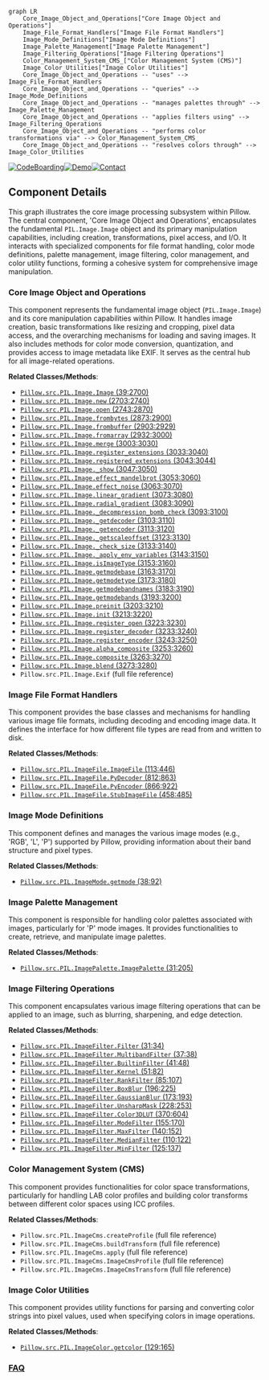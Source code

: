 ```mermaid
graph LR
    Core_Image_Object_and_Operations["Core Image Object and Operations"]
    Image_File_Format_Handlers["Image File Format Handlers"]
    Image_Mode_Definitions["Image Mode Definitions"]
    Image_Palette_Management["Image Palette Management"]
    Image_Filtering_Operations["Image Filtering Operations"]
    Color_Management_System_CMS_["Color Management System (CMS)"]
    Image_Color_Utilities["Image Color Utilities"]
    Core_Image_Object_and_Operations -- "uses" --> Image_File_Format_Handlers
    Core_Image_Object_and_Operations -- "queries" --> Image_Mode_Definitions
    Core_Image_Object_and_Operations -- "manages palettes through" --> Image_Palette_Management
    Core_Image_Object_and_Operations -- "applies filters using" --> Image_Filtering_Operations
    Core_Image_Object_and_Operations -- "performs color transformations via" --> Color_Management_System_CMS_
    Core_Image_Object_and_Operations -- "resolves colors through" --> Image_Color_Utilities
```
[![CodeBoarding](https://img.shields.io/badge/Generated%20by-CodeBoarding-9cf?style=flat-square)](https://github.com/CodeBoarding/CodeBoarding)[![Demo](https://img.shields.io/badge/Try%20our-Demo-blue?style=flat-square)](https://www.codeboarding.org/demo)[![Contact](https://img.shields.io/badge/Contact%20us%20-%20contact@codeboarding.org-lightgrey?style=flat-square)](mailto:contact@codeboarding.org)

## Component Details

This graph illustrates the core image processing subsystem within Pillow. The central component, 'Core Image Object and Operations', encapsulates the fundamental `PIL.Image.Image` object and its primary manipulation capabilities, including creation, transformations, pixel access, and I/O. It interacts with specialized components for file format handling, color mode definitions, palette management, image filtering, color management, and color utility functions, forming a cohesive system for comprehensive image manipulation.

### Core Image Object and Operations
This component represents the fundamental image object (`PIL.Image.Image`) and its core manipulation capabilities within Pillow. It handles image creation, basic transformations like resizing and cropping, pixel data access, and the overarching mechanisms for loading and saving images. It also includes methods for color mode conversion, quantization, and provides access to image metadata like EXIF. It serves as the central hub for all image-related operations.


**Related Classes/Methods**:

- <a href="https://github.com/python-pillow/Pillow/blob/master/src/PIL/Image.py#L39-L2700" target="_blank" rel="noopener noreferrer">`Pillow.src.PIL.Image.Image` (39:2700)</a>
- <a href="https://github.com/python-pillow/Pillow/blob/master/src/PIL/Image.py#L2703-L2740" target="_blank" rel="noopener noreferrer">`Pillow.src.PIL.Image.new` (2703:2740)</a>
- <a href="https://github.com/python-pillow/Pillow/blob/master/src/PIL/Image.py#L2743-L2870" target="_blank" rel="noopener noreferrer">`Pillow.src.PIL.Image.open` (2743:2870)</a>
- <a href="https://github.com/python-pillow/Pillow/blob/master/src/PIL/Image.py#L2873-L2900" target="_blank" rel="noopener noreferrer">`Pillow.src.PIL.Image.frombytes` (2873:2900)</a>
- <a href="https://github.com/python-pillow/Pillow/blob/master/src/PIL/Image.py#L2903-L2929" target="_blank" rel="noopener noreferrer">`Pillow.src.PIL.Image.frombuffer` (2903:2929)</a>
- <a href="https://github.com/python-pillow/Pillow/blob/master/src/PIL/Image.py#L2932-L3000" target="_blank" rel="noopener noreferrer">`Pillow.src.PIL.Image.fromarray` (2932:3000)</a>
- <a href="https://github.com/python-pillow/Pillow/blob/master/src/PIL/Image.py#L3003-L3030" target="_blank" rel="noopener noreferrer">`Pillow.src.PIL.Image.merge` (3003:3030)</a>
- <a href="https://github.com/python-pillow/Pillow/blob/master/src/PIL/Image.py#L3033-L3040" target="_blank" rel="noopener noreferrer">`Pillow.src.PIL.Image.register_extensions` (3033:3040)</a>
- <a href="https://github.com/python-pillow/Pillow/blob/master/src/PIL/Image.py#L3043-L3044" target="_blank" rel="noopener noreferrer">`Pillow.src.PIL.Image.registered_extensions` (3043:3044)</a>
- <a href="https://github.com/python-pillow/Pillow/blob/master/src/PIL/Image.py#L3047-L3050" target="_blank" rel="noopener noreferrer">`Pillow.src.PIL.Image._show` (3047:3050)</a>
- <a href="https://github.com/python-pillow/Pillow/blob/master/src/PIL/Image.py#L3053-L3060" target="_blank" rel="noopener noreferrer">`Pillow.src.PIL.Image.effect_mandelbrot` (3053:3060)</a>
- <a href="https://github.com/python-pillow/Pillow/blob/master/src/PIL/Image.py#L3063-L3070" target="_blank" rel="noopener noreferrer">`Pillow.src.PIL.Image.effect_noise` (3063:3070)</a>
- <a href="https://github.com/python-pillow/Pillow/blob/master/src/PIL/Image.py#L3073-L3080" target="_blank" rel="noopener noreferrer">`Pillow.src.PIL.Image.linear_gradient` (3073:3080)</a>
- <a href="https://github.com/python-pillow/Pillow/blob/master/src/PIL/Image.py#L3083-L3090" target="_blank" rel="noopener noreferrer">`Pillow.src.PIL.Image.radial_gradient` (3083:3090)</a>
- <a href="https://github.com/python-pillow/Pillow/blob/master/src/PIL/Image.py#L3093-L3100" target="_blank" rel="noopener noreferrer">`Pillow.src.PIL.Image._decompression_bomb_check` (3093:3100)</a>
- <a href="https://github.com/python-pillow/Pillow/blob/master/src/PIL/Image.py#L3103-L3110" target="_blank" rel="noopener noreferrer">`Pillow.src.PIL.Image._getdecoder` (3103:3110)</a>
- <a href="https://github.com/python-pillow/Pillow/blob/master/src/PIL/Image.py#L3113-L3120" target="_blank" rel="noopener noreferrer">`Pillow.src.PIL.Image._getencoder` (3113:3120)</a>
- <a href="https://github.com/python-pillow/Pillow/blob/master/src/PIL/Image.py#L3123-L3130" target="_blank" rel="noopener noreferrer">`Pillow.src.PIL.Image._getscaleoffset` (3123:3130)</a>
- <a href="https://github.com/python-pillow/Pillow/blob/master/src/PIL/Image.py#L3133-L3140" target="_blank" rel="noopener noreferrer">`Pillow.src.PIL.Image._check_size` (3133:3140)</a>
- <a href="https://github.com/python-pillow/Pillow/blob/master/src/PIL/Image.py#L3143-L3150" target="_blank" rel="noopener noreferrer">`Pillow.src.PIL.Image._apply_env_variables` (3143:3150)</a>
- <a href="https://github.com/python-pillow/Pillow/blob/master/src/PIL/Image.py#L3153-L3160" target="_blank" rel="noopener noreferrer">`Pillow.src.PIL.Image.isImageType` (3153:3160)</a>
- <a href="https://github.com/python-pillow/Pillow/blob/master/src/PIL/Image.py#L3163-L3170" target="_blank" rel="noopener noreferrer">`Pillow.src.PIL.Image.getmodebase` (3163:3170)</a>
- <a href="https://github.com/python-pillow/Pillow/blob/master/src/PIL/Image.py#L3173-L3180" target="_blank" rel="noopener noreferrer">`Pillow.src.PIL.Image.getmodetype` (3173:3180)</a>
- <a href="https://github.com/python-pillow/Pillow/blob/master/src/PIL/Image.py#L3183-L3190" target="_blank" rel="noopener noreferrer">`Pillow.src.PIL.Image.getmodebandnames` (3183:3190)</a>
- <a href="https://github.com/python-pillow/Pillow/blob/master/src/PIL/Image.py#L3193-L3200" target="_blank" rel="noopener noreferrer">`Pillow.src.PIL.Image.getmodebands` (3193:3200)</a>
- <a href="https://github.com/python-pillow/Pillow/blob/master/src/PIL/Image.py#L3203-L3210" target="_blank" rel="noopener noreferrer">`Pillow.src.PIL.Image.preinit` (3203:3210)</a>
- <a href="https://github.com/python-pillow/Pillow/blob/master/src/PIL/Image.py#L3213-L3220" target="_blank" rel="noopener noreferrer">`Pillow.src.PIL.Image.init` (3213:3220)</a>
- <a href="https://github.com/python-pillow/Pillow/blob/master/src/PIL/Image.py#L3223-L3230" target="_blank" rel="noopener noreferrer">`Pillow.src.PIL.Image.register_open` (3223:3230)</a>
- <a href="https://github.com/python-pillow/Pillow/blob/master/src/PIL/Image.py#L3233-L3240" target="_blank" rel="noopener noreferrer">`Pillow.src.PIL.Image.register_decoder` (3233:3240)</a>
- <a href="https://github.com/python-pillow/Pillow/blob/master/src/PIL/Image.py#L3243-L3250" target="_blank" rel="noopener noreferrer">`Pillow.src.PIL.Image.register_encoder` (3243:3250)</a>
- <a href="https://github.com/python-pillow/Pillow/blob/master/src/PIL/Image.py#L3253-L3260" target="_blank" rel="noopener noreferrer">`Pillow.src.PIL.Image.alpha_composite` (3253:3260)</a>
- <a href="https://github.com/python-pillow/Pillow/blob/master/src/PIL/Image.py#L3263-L3270" target="_blank" rel="noopener noreferrer">`Pillow.src.PIL.Image.composite` (3263:3270)</a>
- <a href="https://github.com/python-pillow/Pillow/blob/master/src/PIL/Image.py#L3273-L3280" target="_blank" rel="noopener noreferrer">`Pillow.src.PIL.Image.blend` (3273:3280)</a>
- `Pillow.src.PIL.Image.Exif` (full file reference)


### Image File Format Handlers
This component provides the base classes and mechanisms for handling various image file formats, including decoding and encoding image data. It defines the interface for how different file types are read from and written to disk.


**Related Classes/Methods**:

- <a href="https://github.com/python-pillow/Pillow/blob/master/src/PIL/ImageFile.py#L113-L446" target="_blank" rel="noopener noreferrer">`Pillow.src.PIL.ImageFile.ImageFile` (113:446)</a>
- <a href="https://github.com/python-pillow/Pillow/blob/master/src/PIL/ImageFile.py#L812-L863" target="_blank" rel="noopener noreferrer">`Pillow.src.PIL.ImageFile.PyDecoder` (812:863)</a>
- <a href="https://github.com/python-pillow/Pillow/blob/master/src/PIL/ImageFile.py#L866-L922" target="_blank" rel="noopener noreferrer">`Pillow.src.PIL.ImageFile.PyEncoder` (866:922)</a>
- <a href="https://github.com/python-pillow/Pillow/blob/master/src/PIL/ImageFile.py#L458-L485" target="_blank" rel="noopener noreferrer">`Pillow.src.PIL.ImageFile.StubImageFile` (458:485)</a>


### Image Mode Definitions
This component defines and manages the various image modes (e.g., 'RGB', 'L', 'P') supported by Pillow, providing information about their band structure and pixel types.


**Related Classes/Methods**:

- <a href="https://github.com/python-pillow/Pillow/blob/master/src/PIL/ImageMode.py#L38-L92" target="_blank" rel="noopener noreferrer">`Pillow.src.PIL.ImageMode.getmode` (38:92)</a>


### Image Palette Management
This component is responsible for handling color palettes associated with images, particularly for 'P' mode images. It provides functionalities to create, retrieve, and manipulate image palettes.


**Related Classes/Methods**:

- <a href="https://github.com/python-pillow/Pillow/blob/master/src/PIL/ImagePalette.py#L31-L205" target="_blank" rel="noopener noreferrer">`Pillow.src.PIL.ImagePalette.ImagePalette` (31:205)</a>


### Image Filtering Operations
This component encapsulates various image filtering operations that can be applied to an image, such as blurring, sharpening, and edge detection.


**Related Classes/Methods**:

- <a href="https://github.com/python-pillow/Pillow/blob/master/src/PIL/ImageFilter.py#L31-L34" target="_blank" rel="noopener noreferrer">`Pillow.src.PIL.ImageFilter.Filter` (31:34)</a>
- <a href="https://github.com/python-pillow/Pillow/blob/master/src/PIL/ImageFilter.py#L37-L38" target="_blank" rel="noopener noreferrer">`Pillow.src.PIL.ImageFilter.MultibandFilter` (37:38)</a>
- <a href="https://github.com/python-pillow/Pillow/blob/master/src/PIL/ImageFilter.py#L41-L48" target="_blank" rel="noopener noreferrer">`Pillow.src.PIL.ImageFilter.BuiltinFilter` (41:48)</a>
- <a href="https://github.com/python-pillow/Pillow/blob/master/src/PIL/ImageFilter.py#L51-L82" target="_blank" rel="noopener noreferrer">`Pillow.src.PIL.ImageFilter.Kernel` (51:82)</a>
- <a href="https://github.com/python-pillow/Pillow/blob/master/src/PIL/ImageFilter.py#L85-L107" target="_blank" rel="noopener noreferrer">`Pillow.src.PIL.ImageFilter.RankFilter` (85:107)</a>
- <a href="https://github.com/python-pillow/Pillow/blob/master/src/PIL/ImageFilter.py#L196-L225" target="_blank" rel="noopener noreferrer">`Pillow.src.PIL.ImageFilter.BoxBlur` (196:225)</a>
- <a href="https://github.com/python-pillow/Pillow/blob/master/src/PIL/ImageFilter.py#L173-L193" target="_blank" rel="noopener noreferrer">`Pillow.src.PIL.ImageFilter.GaussianBlur` (173:193)</a>
- <a href="https://github.com/python-pillow/Pillow/blob/master/src/PIL/ImageFilter.py#L228-L253" target="_blank" rel="noopener noreferrer">`Pillow.src.PIL.ImageFilter.UnsharpMask` (228:253)</a>
- <a href="https://github.com/python-pillow/Pillow/blob/master/src/PIL/ImageFilter.py#L370-L604" target="_blank" rel="noopener noreferrer">`Pillow.src.PIL.ImageFilter.Color3DLUT` (370:604)</a>
- <a href="https://github.com/python-pillow/Pillow/blob/master/src/PIL/ImageFilter.py#L155-L170" target="_blank" rel="noopener noreferrer">`Pillow.src.PIL.ImageFilter.ModeFilter` (155:170)</a>
- <a href="https://github.com/python-pillow/Pillow/blob/master/src/PIL/ImageFilter.py#L140-L152" target="_blank" rel="noopener noreferrer">`Pillow.src.PIL.ImageFilter.MaxFilter` (140:152)</a>
- <a href="https://github.com/python-pillow/Pillow/blob/master/src/PIL/ImageFilter.py#L110-L122" target="_blank" rel="noopener noreferrer">`Pillow.src.PIL.ImageFilter.MedianFilter` (110:122)</a>
- <a href="https://github.com/python-pillow/Pillow/blob/master/src/PIL/ImageFilter.py#L125-L137" target="_blank" rel="noopener noreferrer">`Pillow.src.PIL.ImageFilter.MinFilter` (125:137)</a>


### Color Management System (CMS)
This component provides functionalities for color space transformations, particularly for handling LAB color profiles and building color transforms between different color spaces using ICC profiles.


**Related Classes/Methods**:

- `Pillow.src.PIL.ImageCms.createProfile` (full file reference)
- `Pillow.src.PIL.ImageCms.buildTransform` (full file reference)
- `Pillow.src.PIL.ImageCms.apply` (full file reference)
- `Pillow.src.PIL.ImageCms.ImageCmsProfile` (full file reference)
- `Pillow.src.PIL.ImageCms.ImageCmsTransform` (full file reference)


### Image Color Utilities
This component provides utility functions for parsing and converting color strings into pixel values, used when specifying colors in image operations.


**Related Classes/Methods**:

- <a href="https://github.com/python-pillow/Pillow/blob/master/src/PIL/ImageColor.py#L129-L165" target="_blank" rel="noopener noreferrer">`Pillow.src.PIL.ImageColor.getcolor` (129:165)</a>




### [FAQ](https://github.com/CodeBoarding/GeneratedOnBoardings/tree/main?tab=readme-ov-file#faq)